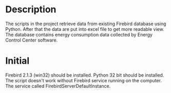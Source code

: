 # Description
The scripts in the project retrieve data from existing Firebird database
using Python. 
After that the data are put into excel file to get more readable view.
The database contains energy consumption data collected by Energy Control Center software.
# Initial
Firebird 2.1.3 (win32) should be installed.
Python 32 bit should be installed.
The script doesn't work without Firebird service running on the computer.
The service called FirebirdServerDefaultInstance.